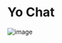 # Yo Chat
![image](https://github.com/Vipul-Bhardwaj777/FirstReactNativeApp/assets/98729146/789803f1-21b2-4fc1-876d-68a6e16a0fa7)
